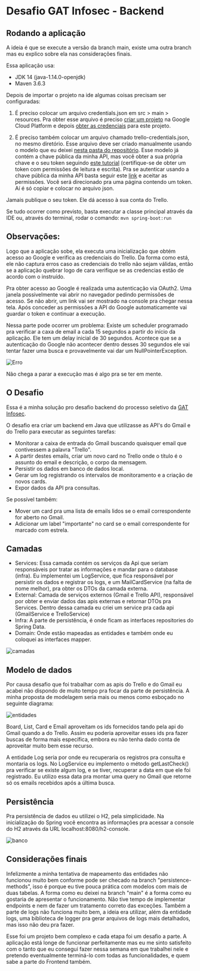 # Desafio GAT Infosec - Backend

## Rodando a aplicação

A ideia é que se execute a versão da branch main, existe uma outra branch mas eu explico sobre ela nas considerações finais.

Essa aplicação usa:

- JDK 14 (java-1.14.0-openjdk)
- Maven 3.6.3

Depois de importar o projeto na ide algumas coisas precisam ser configuradas:

1. É preciso colocar um arquivo credentials.json em src > main > resources. Pra obter esse arquivo é preciso [criar um projeto](https://developers.google.com/workspace/guides/create-project) na Google Cloud Platform e depois [obter as credenciais](https://developers.google.com/workspace/guides/create-credentials) para este projeto.

2. É preciso também colocar um arquivo chamado trello-credentials.json, no mesmo diretório. Esse arquivo deve ser criado manualmente usando o modelo que eu deixei [nesta pasta do repositório](/docs). Esse modelo já contém a chave pública da minha API, mas você obter a sua própria chave e o seu token seguindo [este tutorial](https://developer.atlassian.com/cloud/trello/guides/rest-api/api-introduction/) (certifique-se de obter um token com permissões de leitura e escrita). Pra se autenticar usando a chave pública da minha API basta seguir este [link](https://trello.com/1/authorize?expiration=30days&name=GAT+API&scope=read,write&response_type=token&key=806a81615df0426dbe3e72d8561c5b19) e aceitar as permissões. Você será direcionado pra uma página contendo um token. Aí é só copiar e colocar no arquivo json.

Jamais publique o seu token. Ele dá acesso à sua conta do Trello.

Se tudo ocorrer como previsto, basta executar a classe principal através da IDE ou, através do terminal, rodar o comando:
`mvn spring-boot:run`

## Observações:

Logo que a aplicação sobe, ela executa uma inicialização que obtém acesso ao Google e verifica as credenciais do Trello. Da forma como está, ele não captura erros caso as credenciais do trello não sejam válidas, então se a aplicação quebrar logo de cara verifique se as credencias estão de acordo com o instruído. 

Pra obter acesso ao Google é realizada uma autenticação via OAuth2. Uma janela possivelmente vai abrir no navegador pedindo permissões de acesso. Se não abrir, um  link vai ser mostrado na console pra chegar nessa tela. Após conceder as permissões a API do Google automaticamente vai guardar o token e continuar a execução.

Nessa parte pode ocorrer um problema: Existe um scheduler programado pra verificar a caxa de email a cada 15 segundos a partir do início da aplicação. Ele tem um delay inicial de 30 segundos. Acontece que se a autenticação do Google não acontecer dentro desses 30 segundos ele vai tentar fazer uma busca e provavelmente vai dar um NullPointerException.

![Erro](docs/bug.png)

Não chega a parar a execução mas é algo pra se ter em mente.

## O Desafio

Essa é a minha solução pro desafio backend do processo seletivo da [GAT Infosec](https://www.gat.digital/).

O desafio era criar um backend em Java que utilizasse as API's do Gmail e do Trello para executar as seguintes tarefas:

- Monitorar a caixa de entrada do Gmail buscando quaisquer email que contivessem a palavra "Trello".
- A partir destes emails, criar um novo card no Trello onde o título é o assunto do email e descrição, o corpo da mensagem.
- Persistir os dados em banco de dados local.
- Gerar um log registrando os intervalos de monitoramento e a criação de novos cards.
- Expor dados da API pra consultas.

Se possível também:

- Mover um card pra uma lista de emails lidos se o email correspondente for aberto no Gmail.
- Adicionar um label "importante" no card se o email correspondente for marcado com estrela.

## Camadas

- Services: Essa camada contém os serviços da Api que seriam responsáveis por tratar as informações e mandar para o database (infra). Eu implementei um LogService, que fica responsável por persistir os dados e registrar os logs, e um MailCardService (na falta de nome melhor), pra obter os DTOs da camada externa.
- External: Camada de serviços externos (Gmail e Trello API), responsável por obter e enviar dados das apis externas e retornar DTOs pra Services. Dentro dessa camada eu criei um service pra cada api (GmailService e TrelloService)
- Infra: A parte de persistência, é onde ficam as interfaces repositories do Spring Data.
- Domain: Onde estão mapeadas as entidades e também onde eu coloquei as interfaces mapper.

![camadas](docs/camadas.jpg)

## Modelo de dados

Por causa desafio que foi trabalhar com as apis do Trello e do Gmail eu acabei não dispondo de muito tempo pra focar da parte de persistência. A minha proposta de modelagem seria mais ou menos como esboçado no seguinte diagrama:

![entidades](docs/entidades.jpg)

Board, List, Card e Email aproveitam os ids fornecidos tando pela api do Gmail quando a do Trello. Assim eu poderia aproveitar esses ids pra fazer buscas de forma mais específica, embora eu não tenha dado conta de aproveitar muito bem esse recurso.

A entidade Log seria por onde eu recuperaria os registros pra consulta e montaria os logs. No LogService eu implemento o método getLastCheck() pra verificar se existe algum log, e se tiver, recuperar a data em que ele foi registrado. Eu utilizo essa data pra montar uma query no Gmail que retorne só os emails recebidos após a última busca. 

## Persistência

Pra persistência de dados eu utilizei o H2, pela simplicidade. Na inicialização do Spring você encontra as informações pra acessar a console do H2 através da URL localhost:8080/h2-console.

![banco](docs/bancoh2.png)

## Considerações finais

Infelizmente a minha tentativa de mapeamento das entidades não funcionou muito bem conforme pode ser checado na branch "persistence-methods", isso é porque eu tive pouca prática com modelos com mais de duas tabelas. A forma como eu deixei na branch "main" é a forma como eu gostaria de apresentar o funcionamento. Não tive tempo de implementar endpoints e nem de fazer um tratamento correto das exceções. Também a parte de logs não funciona muito bem, a ideia era utilizar, além da entidade logs, uma biblioteca de logger pra gerar arquivos de logs mais detalhados, mas isso não deu pra fazer. 

Esse foi um projeto bem complexo e cada etapa foi um desafio a parte. A aplicação está longe de funcionar perfeitamente mas eu 
me sinto satisfeito com o tanto que eu consegui fazer nessa semana em que trabalhei nele e pretendo eventualmente terminá-lo com todas as funcionalidades, e quem sabe a parte do Frontend também.